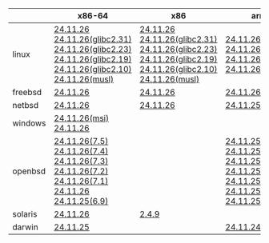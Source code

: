 ||x86-64|x86|arm64|ppc64le|armel|armv7|
| --- | --- | --- | --- | --- | --- | --- |
|linux|[24.11.26](https://github.com/roswell/sbcl_head/releases/download/24.11.26/sbcl-24.11.26-x86-64-linux-binary.tar.bz2)<br />[24.11.26(glibc2.31)](https://github.com/roswell/sbcl_head/releases/download/24.11.26/sbcl-24.11.26-x86-64-linux-glibc2.31-binary.tar.bz2)<br />[24.11.26(glibc2.23)](https://github.com/roswell/sbcl_head/releases/download/24.11.26/sbcl-24.11.26-x86-64-linux-glibc2.23-binary.tar.bz2)<br />[24.11.26(glibc2.19)](https://github.com/roswell/sbcl_head/releases/download/24.11.26/sbcl-24.11.26-x86-64-linux-glibc2.19-binary.tar.bz2)<br />[24.11.26(glibc2.10)](https://github.com/roswell/sbcl_head/releases/download/24.11.26/sbcl-24.11.26-x86-64-linux-glibc2.10-binary.tar.bz2)<br />[24.11.26(musl)](https://github.com/roswell/sbcl_head/releases/download/24.11.26/sbcl-24.11.26-x86-64-linux-musl-binary.tar.bz2)<br />|[24.11.26](https://github.com/roswell/sbcl_head/releases/download/24.11.26/sbcl-24.11.26-x86-linux-binary.tar.bz2)<br />[24.11.26(glibc2.31)](https://github.com/roswell/sbcl_head/releases/download/24.11.26/sbcl-24.11.26-x86-linux-glibc2.31-binary.tar.bz2)<br />[24.11.26(glibc2.23)](https://github.com/roswell/sbcl_head/releases/download/24.11.26/sbcl-24.11.26-x86-linux-glibc2.23-binary.tar.bz2)<br />[24.11.26(glibc2.19)](https://github.com/roswell/sbcl_head/releases/download/24.11.26/sbcl-24.11.26-x86-linux-glibc2.19-binary.tar.bz2)<br />[24.11.26(glibc2.10)](https://github.com/roswell/sbcl_head/releases/download/24.11.26/sbcl-24.11.26-x86-linux-glibc2.10-binary.tar.bz2)<br />[24.11.26(musl)](https://github.com/roswell/sbcl_head/releases/download/24.11.26/sbcl-24.11.26-x86-linux-musl-binary.tar.bz2)<br />|[24.11.26](https://github.com/roswell/sbcl_head/releases/download/24.11.26/sbcl-24.11.26-arm64-linux-binary.tar.bz2)<br />[24.11.26(glibc2.23)](https://github.com/roswell/sbcl_head/releases/download/24.11.26/sbcl-24.11.26-arm64-linux-glibc2.23-binary.tar.bz2)<br />[24.11.26(glibc2.19)](https://github.com/roswell/sbcl_head/releases/download/24.11.26/sbcl-24.11.26-arm64-linux-glibc2.19-binary.tar.bz2)<br />[24.11.26(musl)](https://github.com/roswell/sbcl_head/releases/download/24.11.26/sbcl-24.11.26-arm64-linux-musl-binary.tar.bz2)<br />|[24.11.26](https://github.com/roswell/sbcl_head/releases/download/24.11.26/sbcl-24.11.26-ppc64le-linux-binary.tar.bz2)<br />[24.11.26(glibc2.23)](https://github.com/roswell/sbcl_head/releases/download/24.11.26/sbcl-24.11.26-ppc64le-linux-glibc2.23-binary.tar.bz2)<br />[24.11.26(glibc2.19)](https://github.com/roswell/sbcl_head/releases/download/24.11.26/sbcl-24.11.26-ppc64le-linux-glibc2.19-binary.tar.bz2)<br />|[24.11.25](https://github.com/roswell/sbcl_head/releases/download/24.11.25/sbcl-24.11.25-armel-linux-binary.tar.bz2)<br />|[24.11.25](https://github.com/roswell/sbcl_head/releases/download/24.11.25/sbcl-24.11.25-armv7-linux-binary.tar.bz2)<br />|
|freebsd|[24.11.26](https://github.com/roswell/sbcl_head/releases/download/24.11.26/sbcl-24.11.26-x86-64-freebsd-binary.tar.bz2)<br />|[24.11.26](https://github.com/roswell/sbcl_head/releases/download/24.11.26/sbcl-24.11.26-x86-freebsd-binary.tar.bz2)<br />|[24.11.26](https://github.com/roswell/sbcl_head/releases/download/24.11.26/sbcl-24.11.26-arm64-freebsd-binary.tar.bz2)<br />||||
|netbsd|[24.11.26](https://github.com/roswell/sbcl_head/releases/download/24.11.26/sbcl-24.11.26-x86-64-netbsd-binary.tar.bz2)<br />|[24.11.26](https://github.com/roswell/sbcl_head/releases/download/24.11.26/sbcl-24.11.26-x86-netbsd-binary.tar.bz2)<br />|[24.11.25](https://github.com/roswell/sbcl_head/releases/download/24.11.25/sbcl-24.11.25-arm64-netbsd-binary.tar.bz2)<br />||||
|windows|[24.11.26(msi)](https://github.com/roswell/sbcl_head/releases/download/24.11.26/sbcl-24.11.26-x86-64-windows-binary.msi)<br />[24.11.26](https://github.com/roswell/sbcl_head/releases/download/24.11.26/sbcl-24.11.26-x86-64-windows-binary.tar.bz2)<br />||||||
|openbsd|[24.11.26(7.5)](https://github.com/roswell/sbcl_head/releases/download/24.11.26/sbcl-24.11.26-x86-64-openbsd-7.5-binary.tar.bz2)<br />[24.11.26(7.4)](https://github.com/roswell/sbcl_head/releases/download/24.11.26/sbcl-24.11.26-x86-64-openbsd-7.4-binary.tar.bz2)<br />[24.11.26(7.3)](https://github.com/roswell/sbcl_head/releases/download/24.11.26/sbcl-24.11.26-x86-64-openbsd-7.3-binary.tar.bz2)<br />[24.11.26(7.2)](https://github.com/roswell/sbcl_head/releases/download/24.11.26/sbcl-24.11.26-x86-64-openbsd-7.2-binary.tar.bz2)<br />[24.11.26(7.1)](https://github.com/roswell/sbcl_head/releases/download/24.11.26/sbcl-24.11.26-x86-64-openbsd-7.1-binary.tar.bz2)<br />[24.11.26](https://github.com/roswell/sbcl_head/releases/download/24.11.26/sbcl-24.11.26-x86-64-openbsd-binary.tar.bz2)<br />[24.11.25(6.9)](https://github.com/roswell/sbcl_head/releases/download/24.11.25/sbcl-24.11.25-x86-64-openbsd-6.9-binary.tar.bz2)<br />||[24.11.25(7.5)](https://github.com/roswell/sbcl_head/releases/download/24.11.25/sbcl-24.11.25-arm64-openbsd-7.5-binary.tar.bz2)<br />[24.11.25(7.4)](https://github.com/roswell/sbcl_head/releases/download/24.11.25/sbcl-24.11.25-arm64-openbsd-7.4-binary.tar.bz2)<br />[24.11.25(7.3)](https://github.com/roswell/sbcl_head/releases/download/24.11.25/sbcl-24.11.25-arm64-openbsd-7.3-binary.tar.bz2)<br />[24.11.25(7.2)](https://github.com/roswell/sbcl_head/releases/download/24.11.25/sbcl-24.11.25-arm64-openbsd-7.2-binary.tar.bz2)<br />[24.11.25(7.1)](https://github.com/roswell/sbcl_head/releases/download/24.11.25/sbcl-24.11.25-arm64-openbsd-7.1-binary.tar.bz2)<br />[24.11.25(6.9)](https://github.com/roswell/sbcl_head/releases/download/24.11.25/sbcl-24.11.25-arm64-openbsd-6.9-binary.tar.bz2)<br />[24.11.25](https://github.com/roswell/sbcl_head/releases/download/24.11.25/sbcl-24.11.25-arm64-openbsd-binary.tar.bz2)<br />||||
|solaris|[24.11.26](https://github.com/roswell/sbcl_head/releases/download/24.11.26/sbcl-24.11.26-x86-64-solaris-binary.tar.bz2)<br />|[2.4.9](https://github.com/roswell/sbcl_bin/releases/download/2.4.9/sbcl-2.4.9-x86-solaris-binary.tar.bz2)<br />|||||
|darwin|[24.11.25](https://github.com/roswell/sbcl_head/releases/download/24.11.25/sbcl-24.11.25-x86-64-darwin-binary.tar.bz2)<br />||[24.11.24](https://github.com/roswell/sbcl_head/releases/download/24.11.24/sbcl-24.11.24-arm64-darwin-binary.tar.bz2)<br />||||
